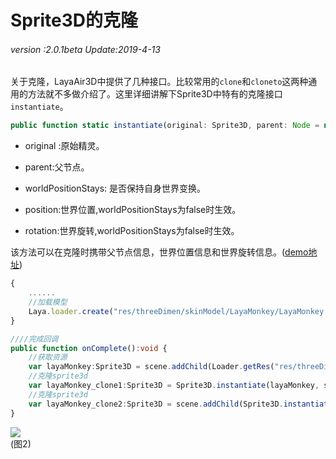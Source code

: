 # Sprite3D的克隆

###### *version :2.0.1beta   Update:2019-4-13*

关于克隆，LayaAir3D中提供了几种接口。比较常用的`clone`和`cloneto`这两种通用的方法就不多做介绍了。这里详细讲解下Sprite3D中特有的克隆接口`instantiate`。

```typescript
public function static instantiate(original: Sprite3D, parent: Node = null, worldPositionStays: Boolean = true, position: Vector3 = null, rotation: Quaternion = null): Sprite3D;
```

- original :原始精灵。


- parent:父节点。


- worldPositionStays: 是否保持自身世界变换。


- position:世界位置,worldPositionStays为false时生效。


- rotation:世界旋转,worldPositionStays为false时生效。



该方法可以在克隆时携带父节点信息，世界位置信息和世界旋转信息。([demo地址](https://layaair.ldc.layabox.com/demo2/?language=ch&category=3d&group=Sprite3D&name=Sprite3DClone))

```typescript
{
    ......
    //加载模型
    Laya.loader.create("res/threeDimen/skinModel/LayaMonkey/LayaMonkey.lh", Handler.create(this, onComplete));
}

////完成回调
public function onComplete():void {
    //获取资源
    var layaMonkey:Sprite3D = scene.addChild(Loader.getRes("res/threeDimen/skinModel/LayaMonkey/LayaMonkey.lh")) as Sprite3D;
    //克隆sprite3d
    var layaMonkey_clone1:Sprite3D = Sprite3D.instantiate(layaMonkey, scene, false, new Vector3(0.6, 0, 0));
    //克隆sprite3d
    var layaMonkey_clone2:Sprite3D = scene.addChild(Sprite3D.instantiate(layaMonkey, null, false, new Vector3( -0.6, 0, 0))) as Sprite3D;
}
```

![](img/2.png)<br>(图2)
